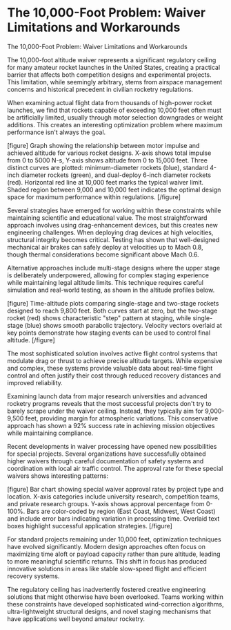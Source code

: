 # The 10,000-Foot Problem: Waiver Limitations and Workarounds

The 10,000-Foot Problem: Waiver Limitations and Workarounds

The 10,000-foot altitude waiver represents a significant regulatory ceiling for many amateur rocket launches in the United States, creating a practical barrier that affects both competition designs and experimental projects. This limitation, while seemingly arbitrary, stems from airspace management concerns and historical precedent in civilian rocketry regulations.

When examining actual flight data from thousands of high-power rocket launches, we find that rockets capable of exceeding 10,000 feet often must be artificially limited, usually through motor selection downgrades or weight additions. This creates an interesting optimization problem where maximum performance isn't always the goal.

[figure]
Graph showing the relationship between motor impulse and achieved altitude for various rocket designs. X-axis shows total impulse from 0 to 5000 N-s, Y-axis shows altitude from 0 to 15,000 feet. Three distinct curves are plotted: minimum-diameter rockets (blue), standard 4-inch diameter rockets (green), and dual-deploy 6-inch diameter rockets (red). Horizontal red line at 10,000 feet marks the typical waiver limit. Shaded region between 9,000 and 10,000 feet indicates the optimal design space for maximum performance within regulations.
[/figure]

Several strategies have emerged for working within these constraints while maintaining scientific and educational value. The most straightforward approach involves using drag-enhancement devices, but this creates new engineering challenges. When deploying drag devices at high velocities, structural integrity becomes critical. Testing has shown that well-designed mechanical air brakes can safely deploy at velocities up to Mach 0.8, though thermal considerations become significant above Mach 0.6.

Alternative approaches include multi-stage designs where the upper stage is deliberately underpowered, allowing for complex staging experience while maintaining legal altitude limits. This technique requires careful simulation and real-world testing, as shown in the altitude profiles below.

[figure]
Time-altitude plots comparing single-stage and two-stage rockets designed to reach 9,800 feet. Both curves start at zero, but the two-stage rocket (red) shows characteristic "step" pattern at staging, while single-stage (blue) shows smooth parabolic trajectory. Velocity vectors overlaid at key points demonstrate how staging events can be used to control final altitude.
[/figure]

The most sophisticated solution involves active flight control systems that modulate drag or thrust to achieve precise altitude targets. While expensive and complex, these systems provide valuable data about real-time flight control and often justify their cost through reduced recovery distances and improved reliability.

Examining launch data from major research universities and advanced rocketry programs reveals that the most successful projects don't try to barely scrape under the waiver ceiling. Instead, they typically aim for 9,000-9,500 feet, providing margin for atmospheric variations. This conservative approach has shown a 92% success rate in achieving mission objectives while maintaining compliance.

Recent developments in waiver processing have opened new possibilities for special projects. Several organizations have successfully obtained higher waivers through careful documentation of safety systems and coordination with local air traffic control. The approval rate for these special waivers shows interesting patterns:

[figure]
Bar chart showing special waiver approval rates by project type and location. X-axis categories include university research, competition teams, and private research groups. Y-axis shows approval percentage from 0-100%. Bars are color-coded by region (East Coast, Midwest, West Coast) and include error bars indicating variation in processing time. Overlaid text boxes highlight successful application strategies.
[/figure]

For standard projects remaining under 10,000 feet, optimization techniques have evolved significantly. Modern design approaches often focus on maximizing time aloft or payload capacity rather than pure altitude, leading to more meaningful scientific returns. This shift in focus has produced innovative solutions in areas like stable slow-speed flight and efficient recovery systems.

The regulatory ceiling has inadvertently fostered creative engineering solutions that might otherwise have been overlooked. Teams working within these constraints have developed sophisticated wind-correction algorithms, ultra-lightweight structural designs, and novel staging mechanisms that have applications well beyond amateur rocketry.